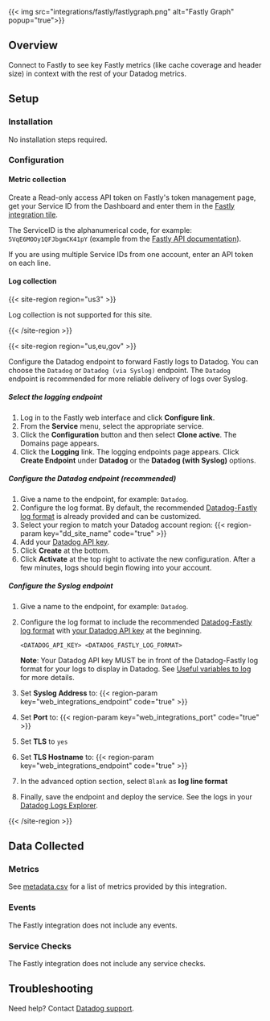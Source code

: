 {{< img src="integrations/fastly/fastlygraph.png" alt="Fastly Graph" popup="true">}}

## Overview

Connect to Fastly to see key Fastly metrics (like cache coverage and header size) in context with the rest of your Datadog metrics.

## Setup

### Installation

No installation steps required.

### Configuration

#### Metric collection

Create a Read-only access API token on Fastly's token management page, get your Service ID from the Dashboard and enter them in the [Fastly integration tile][1].

<div class="alert alert-info">
The ServiceID is the alphanumerical code, for example: <code>5VqE6MOOy1QFJbgmCK41pY</code> (example from the <a href="https://docs.fastly.com/api/auth">Fastly API documentation</a>).
</div>

If you are using multiple Service IDs from one account, enter an API token on each line.

#### Log collection

{{< site-region region="us3" >}}

Log collection is not supported for this site.

{{< /site-region >}}

{{< site-region region="us,eu,gov" >}}

Configure the Datadog endpoint to forward Fastly logs to Datadog. You can choose the `Datadog` or `Datadog (via Syslog)` endpoint. The `Datadog` endpoint is recommended for more reliable delivery of logs over Syslog.

##### Select the logging endpoint

1. Log in to the Fastly web interface and click **Configure link**.
2. From the **Service** menu, select the appropriate service.
3. Click the **Configuration** button and then select **Clone active**. The Domains page appears.
4. Click the **Logging** link. The logging endpoints page appears. Click **Create Endpoint** under **Datadog** or the **Datadog (with Syslog)** options.

##### Configure the Datadog endpoint (recommended)

1. Give a name to the endpoint, for example: `Datadog`.
2. Configure the log format. By default, the recommended [Datadog-Fastly log format][2] is already provided and can be customized.
3. Select your region to match your Datadog account region: {{< region-param key="dd_site_name" code="true" >}}
4. Add your [Datadog API key][3].
5. Click **Create** at the bottom.
6. Click **Activate** at the top right to activate the new configuration. After a few minutes, logs should begin flowing into your account.

##### Configure the Syslog endpoint

1. Give a name to the endpoint, for example: `Datadog`.
2. Configure the log format to include the recommended [Datadog-Fastly log format][2] with [your Datadog API key][3] at the beginning.

    ```text
    <DATADOG_API_KEY> <DATADOG_FASTLY_LOG_FORMAT>
    ```

    **Note**: Your Datadog API key MUST be in front of the Datadog-Fastly log format for your logs to display in Datadog. See [Useful variables to log][4] for more details.

3. Set **Syslog Address** to: {{< region-param key="web_integrations_endpoint" code="true" >}}
4. Set **Port** to: {{< region-param key="web_integrations_port" code="true" >}}
5. Set **TLS** to `yes`
6. Set **TLS Hostname** to: {{< region-param key="web_integrations_endpoint" code="true" >}}
7. In the advanced option section, select `Blank` as **log line format**
8. Finally, save the endpoint and deploy the service. See the logs in your [Datadog Logs Explorer][5].

[2]: https://docs.datadoghq.com/resources/json/fastly_format.json
[3]: https://app.datadoghq.com/organization-settings/api-keys
[4]: https://docs.fastly.com/guides/streaming-logs/useful-variables-to-log
[5]: https://app.datadoghq.com/logs

{{< /site-region >}}

## Data Collected

### Metrics

See [metadata.csv][6] for a list of metrics provided by this integration.

### Events

The Fastly integration does not include any events.

### Service Checks

The Fastly integration does not include any service checks.


## Troubleshooting

Need help? Contact [Datadog support][7].

[1]: https://app.datadoghq.com/account/settings#integrations/fastly
[6]: https://github.com/DataDog/dogweb/blob/prod/integration/fastly/fastly_metadata.csv
[7]: https://docs.datadoghq.com/help/
